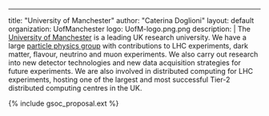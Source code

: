 ---
title: "University of Manchester"
author: "Caterina Doglioni"
layout: default
organization: UofManchester
logo: UofM-logo.png.png
description: |
  The [University of Manchester](<https://www.manchester.ac.uk>) is a leading UK research university. We have a large [particle physics group](<https://www.hep.manchester.ac.uk>) with contributions to LHC experiments, dark matter, flavour, neutrino and muon experiments. We also carry out research into new detector technologies and new data acquisition strategies for future experiments. We are also involved in distributed computing for LHC experiments, hosting one of the largest and most successful Tier-2 distributed computing centres in the UK.

{% include gsoc_proposal.ext %}
